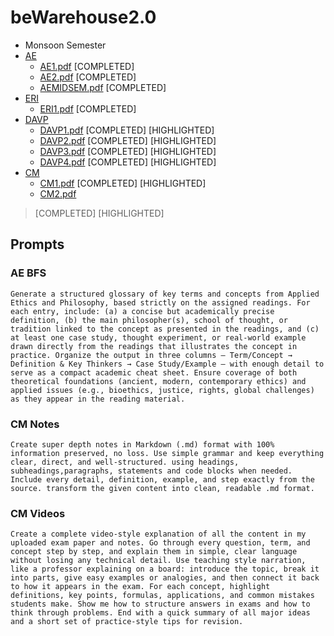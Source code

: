 # beWarehouse2.0
- Monsoon Semester
- [AE](/AE/README.md)
  - [AE1.pdf](/AE/AE1.pdf) [COMPLETED] 
  - [AE2.pdf](/AE/AE2.pdf) [COMPLETED]
  - [AEMIDSEM.pdf](/AE/AEMIDSEM.pdf) [COMPLETED]
- [ERI](/ERI/README.md)
  - [ERI1.pdf](/ERI/ERI1.pdf) [COMPLETED] 
- [DAVP](/DAVP/README.md)
  - [DAVP1.pdf](/DAVP/DAVP1.pdf) [COMPLETED] [HIGHLIGHTED]
  - [DAVP2.pdf](/DAVP/DAVP2.pdf) [COMPLETED] [HIGHLIGHTED]
  - [DAVP3.pdf](/DAVP/DAVP3.pdf) [COMPLETED] [HIGHLIGHTED]
  - [DAVP4.pdf](/DAVP/DAVP4.pdf) [COMPLETED] [HIGHLIGHTED]
- [CM](/CM/README.md)
  - [CM1.pdf](/CM/CM1.pdf) [COMPLETED] [HIGHLIGHTED]
  - [CM2.pdf](/CM/CM2.pdf)

> [COMPLETED] [HIGHLIGHTED]


## Prompts
### AE BFS
```
Generate a structured glossary of key terms and concepts from Applied Ethics and Philosophy, based strictly on the assigned readings. For each entry, include: (a) a concise but academically precise definition, (b) the main philosopher(s), school of thought, or tradition linked to the concept as presented in the readings, and (c) at least one case study, thought experiment, or real-world example drawn directly from the readings that illustrates the concept in practice. Organize the output in three columns — Term/Concept → Definition & Key Thinkers → Case Study/Example — with enough detail to serve as a compact academic cheat sheet. Ensure coverage of both theoretical foundations (ancient, modern, contemporary ethics) and applied issues (e.g., bioethics, justice, rights, global challenges) as they appear in the reading material.
```
### CM Notes
```
Create super depth notes in Markdown (.md) format with 100% information preserved, no loss. Use simple grammar and keep everything clear, direct, and well-structured. using headings, subheadings,paragraphs, statements and code blocks when needed. Include every detail, definition, example, and step exactly from the source. transform the given content into clean, readable .md format.
```
### CM Videos
```
Create a complete video-style explanation of all the content in my uploaded exam paper and notes. Go through every question, term, and concept step by step, and explain them in simple, clear language without losing any technical detail. Use teaching style narration, like a professor explaining on a board: introduce the topic, break it into parts, give easy examples or analogies, and then connect it back to how it appears in the exam. For each concept, highlight definitions, key points, formulas, applications, and common mistakes students make. Show me how to structure answers in exams and how to think through problems. End with a quick summary of all major ideas and a short set of practice-style tips for revision.
```
